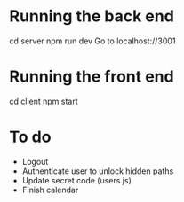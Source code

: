 # Running the back end

cd server
npm run dev
Go to localhost://3001

# Running the front end

cd client
npm start

# To do

- Logout
- Authenticate user to unlock hidden paths
- Update secret code (users.js)
- Finish calendar
